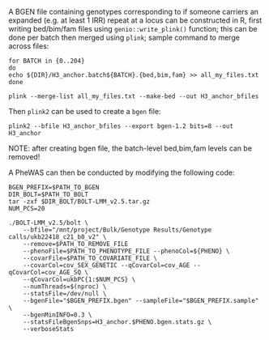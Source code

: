 A BGEN file containing genotypes corresponding to if someone carriers an expanded (e.g. at least 1 IRR) repeat at a locus can be constructed in R, first writing bed/bim/fam files using ``genio::write_plink()`` function; this can be done per batch then merged using ``plink``;  sample command to merge across files:
```
for BATCH in {0..204}
do
echo ${DIR}/H3_anchor.batch${BATCH}.{bed,bim,fam} >> all_my_files.txt
done

plink --merge-list all_my_files.txt --make-bed --out H3_anchor_bfiles
```
Then ``plink2`` can be used to create a ``bgen`` file:
```
plink2 --bfile H3_anchor_bfiles --export bgen-1.2 bits=8 --out H3_anchor 
```
NOTE: after creating bgen file, the batch-level bed,bim,fam levels can be removed!

A PheWAS can then be conducted by modifying the following code: 
```
BGEN_PREFIX=$PATH_TO_BGEN
DIR_BOLT=$PATH_TO_BOLT
tar -zxf $DIR_BOLT/BOLT-LMM_v2.5.tar.gz
NUM_PCS=20

./BOLT-LMM_v2.5/bolt \
    --bfile="/mnt/project/Bulk/Genotype Results/Genotype calls/ukb22418_c21_b0_v2" \
    --remove=$PATH_TO_REMOVE_FILE
    --phenoFile=$PATH_TO_PHENOTYPE_FILE --phenoCol=${PHENO} \
    --covarFile=$PATH_TO_COVARIATE_FILE \
    --covarCol=cov_SEX_GENETIC --qCovarCol=cov_AGE --qCovarCol=cov_AGE_SQ \
    --qCovarCol=ukbPC{1:$NUM_PCS} \
    --numThreads=$(nproc) \
    --statsFile=/dev/null \
    --bgenFile="$BGEN_PREFIX.bgen" --sampleFile="$BGEN_PREFIX.sample" \
    --bgenMinINFO=0.3 \
    --statsFileBgenSnps=H3_anchor.$PHENO.bgen.stats.gz \
    --verboseStats
```
